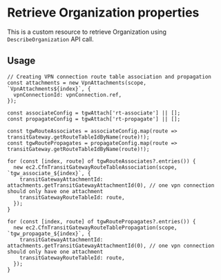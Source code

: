 # Retrieve Organization properties

This is a custom resource to retrieve Organization using `DescribeOrganization` API call.

## Usage

    // Creating VPN connection route table association and propagation
    const attachments = new VpnAttachments(scope, `VpnAttachments${index}`, {
      vpnConnectionId: vpnConnection.ref,
    });

    const associateConfig = tgwAttach['rt-associate'] || [];
    const propagateConfig = tgwAttach['rt-propagate'] || [];

    const tgwRouteAssociates = associateConfig.map(route => transitGateway.getRouteTableIdByName(route)!);
    const tgwRoutePropagates = propagateConfig.map(route => transitGateway.getRouteTableIdByName(route)!);

    for (const [index, route] of tgwRouteAssociates?.entries()) {
      new ec2.CfnTransitGatewayRouteTableAssociation(scope, `tgw_associate_${index}`, {
        transitGatewayAttachmentId: attachments.getTransitGatewayAttachmentId(0), // one vpn connection should only have one attachment
        transitGatewayRouteTableId: route,
      });
    }

    for (const [index, route] of tgwRoutePropagates?.entries()) {
      new ec2.CfnTransitGatewayRouteTablePropagation(scope, `tgw_propagate_${index}`, {
        transitGatewayAttachmentId: attachments.getTransitGatewayAttachmentId(0), // one vpn connection should only have one attachment
        transitGatewayRouteTableId: route,
      });
    }


